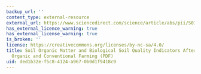 ```yaml
---
backup_url: ''
content_type: external-resource
external_url: https://www.sciencedirect.com/science/article/abs/pii/S0167880906001794
has_external_licence_warning: true
has_external_license_warning: true
is_broken: ''
license: https://creativecommons.org/licenses/by-nc-sa/4.0/
title: Soil Organic Matter and Biological Soil Quality Indicators After 21 Years of
  Organic and Conventional Farming (PDF)
uid: ded1b32e-f5c8-4124-a967-0b0d1f9418c9
---
```

